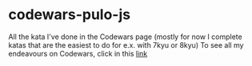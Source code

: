 # codewars-pulo-js
All the kata I've done in the Codewars page (mostly for now I complete katas that are the easiest to do for e.x. with 7kyu or 8kyu)
To see all my endeavours on Codewars, click in this <a href="https://www.codewars.com/users/pulo0">link</a>
